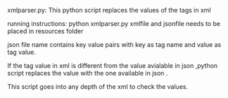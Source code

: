 

xmlparser.py:
This python script replaces the values of the tags in xml

running instructions:
python xmlparser.py <xml file name> <json file name>
xmlfile and jsonfile needs to be placed in resources folder

json file name  contains key value pairs with key as tag name and value as tag value.

If the tag value in xml is different from the value avialable in json ,python script
replaces the value with the one available in json .

This script goes into any depth of the xml to check the values.

